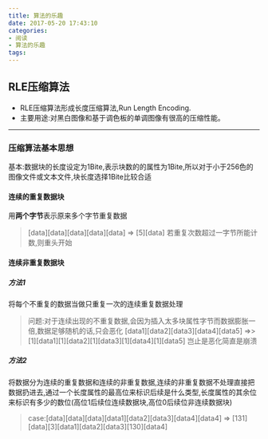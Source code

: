 ```yaml
---
title: 算法的乐趣
date: 2017-05-20 17:43:10
categories: 
- 阅读
- 算法的乐趣
tags:
---
```

## RLE压缩算法
- RLE压缩算法形成长度压缩算法,Run Length Encoding.
- 主要用途:对黑白图像和基于调色板的单调图像有很高的压缩性能。


***
### 压缩算法基本思想
基本:数据块的长度设定为1Bite,表示块数的的属性为1Bite,所以对于小于256色的图像文件或文本文件,块长度选择1Bite比较合适
#### 连续的重复数据块
用**两个字节**表示原来多个字节重复数据

> [data][data][data][data][data] => [5][data]
若重复次数超过一字节所能计数,则重头开始

#### 连续非重复数据块
##### 方法1
将每个不重复的数据当做只重复一次的连续重复数据处理
> 问题:对于连续出现的不重复数据,会因为插入太多块属性字节而数据膨胀一倍,数据足够随机的话,只会恶化
> [data1][data2][data3][data4][data5] =>>[1][data1][1][data2][1][data3][1][data4][1][data5]
> 岂止是恶化简直是崩溃 

##### 方法2
将数据分为连续的重复数据和连续的非重复数据,连续的非重复数据不处理直接把数据扔进去,通过一个长度属性的最高位来标识后续是什么类型,长度属性的其余位来标识有多少的数位(高位1后续位连续数据块,高位0后续位非连续数据块)
> case:[data][data][data][data1][data2][data3][data4][data4] =>
> [131][data][3][data1][data2][data3][130][data4]